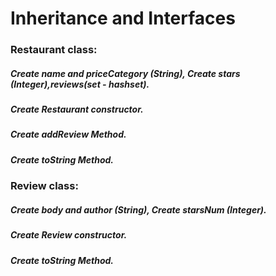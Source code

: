 # Inheritance and Interfaces
### Restaurant class:
##### Create name and priceCategory (String), Create stars (Integer),reviews(set - hashset).
##### Create Restaurant constructor.
##### Create addReview Method.
##### Create toString Method.

### Review class:
##### Create body and author (String), Create starsNum (Integer).
##### Create Review constructor.
##### Create toString Method.